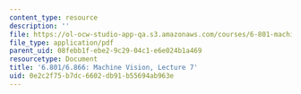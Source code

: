 ```yaml
---
content_type: resource
description: ''
file: https://ol-ocw-studio-app-qa.s3.amazonaws.com/courses/6-801-machine-vision-fall-2020/0e2c2f75b7dc6602db91b55694ab963e_MIT6_801F20_lec7.pdf
file_type: application/pdf
parent_uid: 08febb1f-ebe2-9c29-04c1-e6e024b1a469
resourcetype: Document
title: '6.801/6.866: Machine Vision, Lecture 7'
uid: 0e2c2f75-b7dc-6602-db91-b55694ab963e
---
```

